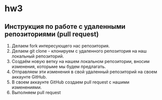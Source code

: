 # hw3
## Инструкция по работе с удаленными репозиториями (pull request)
1. Делаем fork интересующего нас репозитория.
2. Делаем git clone - клонируем с удаленного репозитория на наш локальный репозиторий.
3. Создаём новую ветку на нашем локальном репозитории, вносим изменения, которыме мы будем предлагать.
4. Отправляем эти изменения в свой удаленный репозиторий на своем аккаунте GitHub.
5. В своем аккаунте GitHub создаем pull request с нашими изменениями.
6. Выполняем pull request
